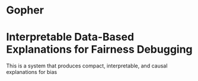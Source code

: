 # Gopher
# Interpretable Data-Based Explanations for Fairness Debugging

This is a system that produces compact, interpretable, and causal explanations for bias
